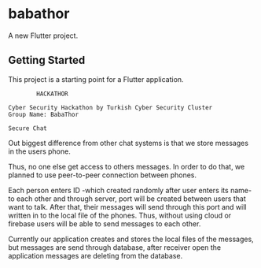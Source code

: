# babathor
A new Flutter project.

## Getting Started

This project is a starting point for a Flutter application.
			
			HACKATHOR
			
	Cyber Security Hackathon by Turkish Cyber Security Cluster
	Group Name: BabaThor

	Secure Chat


Out biggest difference from other chat systems is that we store messages in the users phone.


Thus, no one else get access to others messages. In order to do that, we planned to use peer-to-peer connection between phones. 

Each person enters  ID -which created randomly after user enters its name- to each other and through server, port will be created between users that want to talk. 
After that, their messages will send through this port and will written in to the local file of the phones. 
Thus, without using cloud or firebase users will be able to send messages to each other. 

Currently our application creates and stores the local files of the messages, but messages are send through database, after receiver open the application messages are deleting from the database.
